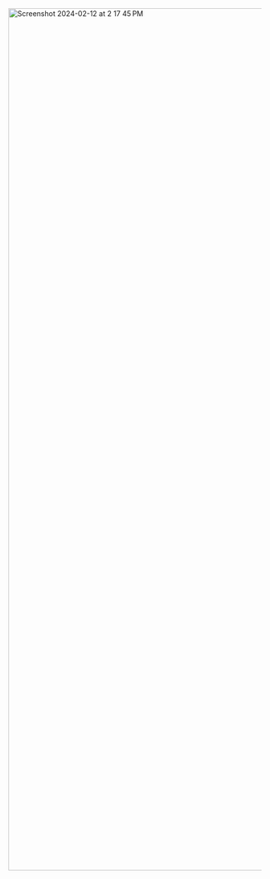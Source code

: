 <img width="1717" alt="Screenshot 2024-02-12 at 2 17 45 PM" src="https://github.com/nataliabdallah/nataliabdallah/assets/143548087/9970a83b-3bc0-46d1-a6e4-6e0de25b9ce0">
